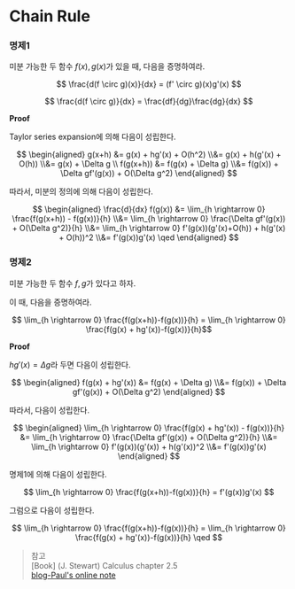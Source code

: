 # Chain Rule
### 명제1
미분 가능한 두 함수 $f(x),g(x)$가 있을 때, 다음을 증명하여라.

$$ \frac{d(f \circ g)(x)}{dx} = (f' \circ g)(x)g'(x)  $$


$$ \frac{d(f \circ g)}{dx} = \frac{df}{dg}\frac{dg}{dx} $$

**Proof**

Taylor series expansion에 의해 다음이 성립한다.

$$ \begin{aligned} g(x+h) &= g(x) + hg'(x) + O(h^2) \\&= g(x) + h(g'(x) + O(h)) \\&= g(x) + \Delta g \\ f(g(x+h)) &= f(g(x) + \Delta g) \\&= f(g(x)) + \Delta gf'(g(x)) + O(\Delta g^2) \end{aligned}  $$

따라서, 미분의 정의에 의해 다음이 성립한다.

$$ \begin{aligned} \frac{d}{dx} f(g(x)) &= \lim_{h \rightarrow 0} \frac{f(g(x+h)) - f(g(x))}{h} \\&= \lim_{h \rightarrow 0} \frac{\Delta gf'(g(x)) + O(\Delta g^2)}{h} \\&= \lim_{h \rightarrow 0} f'(g(x))(g'(x)+O(h)) + h(g'(x) + O(h))^2 \\&= f'(g(x))g'(x) \qed \end{aligned} $$

### 명제2
미분 가능한 두 함수 $f,g$가 있다고 하자.

이 때, 다음을 증명하여라.

$$ \lim_{h \rightarrow 0} \frac{f(g(x+h))-f(g(x))}{h} =  \lim_{h \rightarrow 0} \frac{f(g(x) + hg'(x))-f(g(x))}{h}$$

**Proof**

$hg'(x) = \Delta g$라 두면 다음이 성립한다.

$$ \begin{aligned} f(g(x) + hg'(x)) &= f(g(x) + \Delta g) \\&= f(g(x)) + \Delta gf'(g(x)) + O(\Delta g^2) \end{aligned} $$

따라서, 다음이 성립한다.

$$ \begin{aligned} \lim_{h \rightarrow 0} \frac{f(g(x) + hg'(x)) - f(g(x))}{h} &= \lim_{h \rightarrow 0} \frac{\Delta gf'(g(x)) + O(\Delta g^2)}{h} \\&= \lim_{h \rightarrow 0} f'(g(x))(g'(x)) + h(g'(x))^2 \\&= f'(g(x))g'(x) \end{aligned} $$

명제1에 의해 다음이 성립한다.

$$ \lim_{h \rightarrow 0} \frac{f(g(x+h))-f(g(x))}{h} = f'(g(x))g'(x) $$

그럼으로 다음이 성립한다.

$$ \lim_{h \rightarrow 0} \frac{f(g(x+h))-f(g(x))}{h} =  \lim_{h \rightarrow 0} \frac{f(g(x) + hg'(x))-f(g(x))}{h} \qed $$


>참고  
[Book] (J. Stewart) Calculus chapter 2.5  
[blog-Paul's online note](https://tutorial.math.lamar.edu/Classes/CalcI/DerivativeProofs.aspx)  
